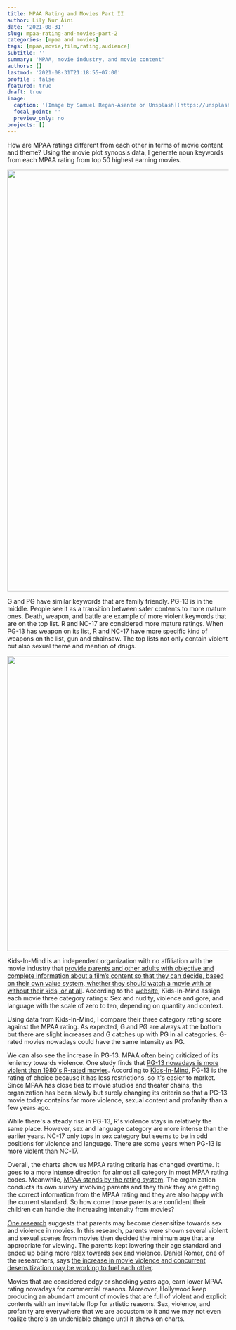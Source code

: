 ```yaml
---
title: MPAA Rating and Movies Part II
author: Lily Nur Aini
date: '2021-08-31'
slug: mpaa-rating-and-movies-part-2
categories: [mpaa and movies]
tags: [mpaa,movie,film,rating,audience]
subtitle: ''
summary: 'MPAA, movie industry, and movie content'
authors: []
lastmod: '2021-08-31T21:18:55+07:00'
profile : false
featured: true
draft: true
image:
  caption: '[Image by Samuel Regan-Asante on Unsplash](https://unsplash.com/photos/wMkaMXTJjlQ)'
  focal_point: ''
  preview_only: no
projects: []
---
```







How are MPAA ratings different from each other in terms of movie content and theme? Using the movie plot synopsis data, I generate noun keywords from each MPAA rating from top 50 highest earning movies.

<img src="{{< blogdown/postref >}}index_files/figure-html/top_keyword_chart-1.png" width="960" />

G and PG have similar keywords that are family friendly. PG-13 is in the middle. People see it as a transition between safer contents to more mature ones. Death, weapon, and battle are example of more violent keywords that are on the top list. R and NC-17 are considered more mature ratings. When PG-13 has weapon on its list, R and NC-17 have more specific kind of weapons on the list, gun and chainsaw. The top lists not only contain violent but also sexual theme and mention of drugs.


<img src="{{< blogdown/postref >}}index_files/figure-html/kids_in_mind_chart-1.png" width="672" />

Kids-In-Mind is an independent organization with no affiliation with the movie industry that [provide parents and other adults with objective and complete information about a film’s content so that they can decide, based on their own value system, whether they should watch a movie with or without their kids, or at all](https://kids-in-mind.com/about.htm). According to the [website](https://kids-in-mind.com/about.htm), Kids-In-Mind assign each movie three category ratings: Sex and nudity, violence and gore, and language with the scale of zero to ten, depending on quantity and context.


Using data from Kids-In-Mind, I compare their three category rating score against the MPAA rating. As expected, G and PG are always at the bottom but there are slight increases and G catches up with PG in all categories. G-rated movies nowadays could have the same intensity as PG.


We can also see the increase in PG-13. MPAA often being criticized of its leniency towards violence. One study finds that [PG-13 nowadays is more violent than 1980's R-rated movies](https://www.nbcnews.com/healthmain/pg-13-movies-are-now-more-violent-r-rated-80s-8c11566223). According to [Kids-In-Mind](https://kids-in-mind.com/about.htm), PG-13 is the rating of choice because it has less restrictions, so it's easier to market. Since MPAA has close ties to movie studios and theater chains, the organization has been slowly but surely changing its criteria so that a PG-13 movie today contains far more violence, sexual content and profanity than a few years ago.


While there's a steady rise in PG-13, R's violence stays in relatively the same place. However, sex and language category are more intense than the earlier years. NC-17 only tops in sex category but seems to be in odd positions for violence and language. There are some years when PG-13 is more violent than NC-17.


Overall, the charts show us MPAA rating criteria has changed overtime. It goes to a more intense direction for almost all category in most MPAA rating codes. Meanwhile, [MPAA stands by the rating system](https://www.usnews.com/news/articles/2014/01/07/dont-expect-a-new-movie-ratings-system-in-2014). The organization conducts its own survey involving parents and they think they are getting the correct information from the MPAA rating and they are also happy with the current standard. So how come those parents are confident their children can handle the increasing intensity from movies?


[One research](https://pediatrics.aappublications.org/content/134/5/877.long) suggests that parents may become desensitize towards sex and violence in movies. In this research, parents were shown several violent and sexual scenes from movies then decided the minimum age that are appropriate for viewing. The parents kept lowering their age standard and ended up being more relax towards sex and violence. Daniel Romer, one of the researchers, says [the increase in movie violence and concurrent desensitization may be working to fuel each other](https://www.reuters.com/article/us-movie-violence-kids-idUSKCN0I91WS20141020).


Movies that are considered edgy or shocking years ago, earn lower MPAA rating nowadays for commercial reasons. Moreover, Hollywood keep producing an abundant amount of movies that are full of violent and explicit contents with an inevitable flop for artistic reasons. Sex, violence, and profanity are everywhere that we are accustom to it and we may not even realize there's an undeniable change until it shows on charts.
